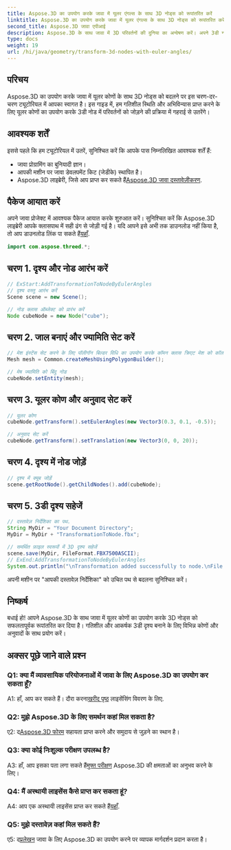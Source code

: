 ```yaml
---
title: Aspose.3D का उपयोग करके जावा में यूलर एंगल्स के साथ 3D नोड्स को रूपांतरित करें
linktitle: Aspose.3D का उपयोग करके जावा में यूलर एंगल्स के साथ 3D नोड्स को रूपांतरित करें
second_title: Aspose.3D जावा एपीआई
description: Aspose.3D के साथ जावा में 3D परिवर्तनों की दुनिया का अन्वेषण करें। अपने 3डी नोड्स में गतिशील यूलर कोण जोड़ने के लिए हमारी चरण-दर-चरण मार्गदर्शिका का पालन करें।
type: docs
weight: 19
url: /hi/java/geometry/transform-3d-nodes-with-euler-angles/
---
```

## परिचय

Aspose.3D का उपयोग करके जावा में यूलर कोणों के साथ 3D नोड्स को बदलने पर इस चरण-दर-चरण ट्यूटोरियल में आपका स्वागत है। इस गाइड में, हम गतिशील स्थिति और अभिविन्यास प्राप्त करने के लिए यूलर कोणों का उपयोग करके 3डी नोड में परिवर्तनों को जोड़ने की प्रक्रिया में गहराई से उतरेंगे।

## आवश्यक शर्तें

इससे पहले कि हम ट्यूटोरियल में उतरें, सुनिश्चित करें कि आपके पास निम्नलिखित आवश्यक शर्तें हैं:

- जावा प्रोग्रामिंग का बुनियादी ज्ञान।
- आपकी मशीन पर जावा डेवलपमेंट किट (जेडीके) स्थापित है।
-  Aspose.3D लाइब्रेरी, जिसे आप प्राप्त कर सकते हैं[Aspose.3D जावा दस्तावेज़ीकरण](https://reference.aspose.com/3d/java/).

## पैकेज आयात करें

 अपने जावा प्रोजेक्ट में आवश्यक पैकेज आयात करके शुरुआत करें। सुनिश्चित करें कि Aspose.3D लाइब्रेरी आपके क्लासपाथ में सही ढंग से जोड़ी गई है। यदि आपने इसे अभी तक डाउनलोड नहीं किया है, तो आप डाउनलोड लिंक पा सकते हैं[यहाँ](https://releases.aspose.com/3d/java/).

```java
import com.aspose.threed.*;
```

## चरण 1. दृश्य और नोड आरंभ करें

```java
// ExStart:AddTransformationToNodeByEulerAngles
// दृश्य वस्तु आरंभ करें
Scene scene = new Scene();

// नोड क्लास ऑब्जेक्ट को प्रारंभ करें
Node cubeNode = new Node("cube");
```

## चरण 2. जाल बनाएं और ज्यामिति सेट करें

```java
// मेश इंस्टेंस सेट करने के लिए पॉलीगॉन बिल्डर विधि का उपयोग करके कॉमन क्लास क्रिएट मेश को कॉल करें
Mesh mesh = Common.createMeshUsingPolygonBuilder();

// मेष ज्यामिति को बिंदु नोड
cubeNode.setEntity(mesh);
```

## चरण 3. यूलर कोण और अनुवाद सेट करें

```java
// यूलर कोण
cubeNode.getTransform().setEulerAngles(new Vector3(0.3, 0.1, -0.5));

// अनुवाद सेट करें
cubeNode.getTransform().setTranslation(new Vector3(0, 0, 20));
```

## चरण 4. दृश्य में नोड जोड़ें

```java
// दृश्य में क्यूब जोड़ें
scene.getRootNode().getChildNodes().add(cubeNode);
```

## चरण 5. 3डी दृश्य सहेजें

```java
// दस्तावेज़ निर्देशिका का पथ.
String MyDir = "Your Document Directory";
MyDir = MyDir + "TransformationToNode.fbx";

// समर्थित फ़ाइल स्वरूपों में 3D दृश्य सहेजें
scene.save(MyDir, FileFormat.FBX7500ASCII);
// ExEnd:AddTransformationToNodeByEulerAngles
System.out.println("\nTransformation added successfully to node.\nFile saved at " + MyDir);
```

अपनी मशीन पर "आपकी दस्तावेज़ निर्देशिका" को उचित पथ से बदलना सुनिश्चित करें।

## निष्कर्ष

बधाई हो! आपने Aspose.3D के साथ जावा में यूलर कोणों का उपयोग करके 3D नोड्स को सफलतापूर्वक रूपांतरित कर दिया है। गतिशील और आकर्षक 3डी दृश्य बनाने के लिए विभिन्न कोणों और अनुवादों के साथ प्रयोग करें।

## अक्सर पूछे जाने वाले प्रश्न

### Q1: क्या मैं व्यावसायिक परियोजनाओं में जावा के लिए Aspose.3D का उपयोग कर सकता हूँ?

 A1: हाँ, आप कर सकते हैं। दौरा करना[खरीद पृष्ठ](https://purchase.aspose.com/buy) लाइसेंसिंग विवरण के लिए.

### Q2: मुझे Aspose.3D के लिए समर्थन कहां मिल सकता है?

 ए2: द[Aspose.3D फोरम](https://forum.aspose.com/c/3d/18) सहायता प्राप्त करने और समुदाय से जुड़ने का स्थान है।

### Q3: क्या कोई निःशुल्क परीक्षण उपलब्ध है?

 A3: हाँ, आप इसका पता लगा सकते हैं[मुफ्त परीक्षण](https://releases.aspose.com/) Aspose.3D की क्षमताओं का अनुभव करने के लिए।

### Q4: मैं अस्थायी लाइसेंस कैसे प्राप्त कर सकता हूं?

 A4: आप एक अस्थायी लाइसेंस प्राप्त कर सकते हैं[यहाँ](https://purchase.aspose.com/temporary-license/).

### Q5: मुझे दस्तावेज़ कहां मिल सकते हैं?

 ए5: द[प्रलेखन](https://reference.aspose.com/3d/java/) जावा के लिए Aspose.3D का उपयोग करने पर व्यापक मार्गदर्शन प्रदान करता है।